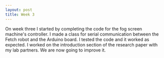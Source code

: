 ```yaml
---
layout: post
title: Week 3
---
```


On week three I started by completing the code for the fog screen machine's controller. I made a class for serial communication between the Fetch robot and the Arduino board. I tested the code and it worked as expected. 
I worked on the introduction section of the research paper with my lab partners. We are now going to improve it. 